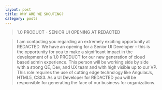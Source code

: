 ```yaml
---
layout: post
title: WHY ARE WE SHOUTING?
category: posts
---
```


>1.0 PRODUCT - SENIOR UI OPENING AT REDACTED

> I am contacting you regarding an extremely exciting opportunity at REDACTED. We have an opening for a Senior UI Developer – this is the opportunity for you to make a significant impact in the development of a 1.0 PRODUCT for our new generation of cloud based admin experience. This person will be working side by side with a strong QE, Dev, and UX team and with high visible up to our VP. This role requires the use of cutting edge technology like AngularJs, HTML5, CSS3. As a UI Developer for REDACTED you will be responsible for generating the face of our business for organizations.
